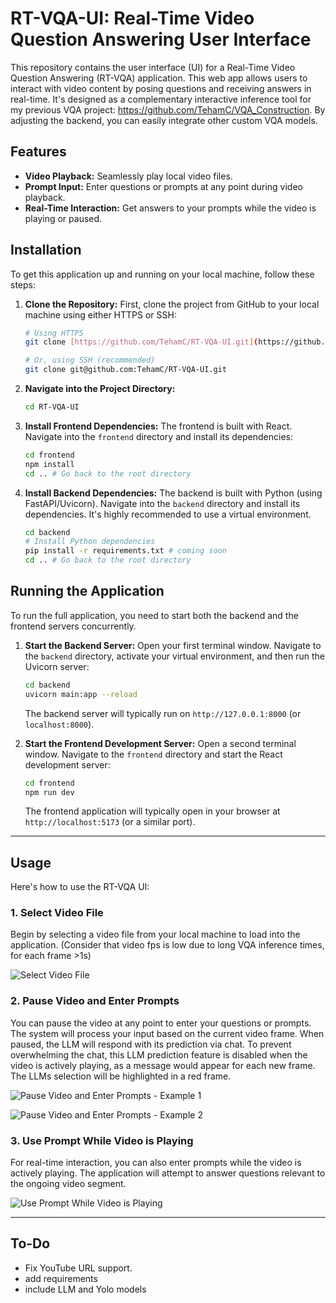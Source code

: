 # RT-VQA-UI: Real-Time Video Question Answering User Interface

This repository contains the user interface (UI) for a Real-Time Video Question Answering (RT-VQA) application. This web app allows users to interact with video content by posing questions and receiving answers in real-time. It's designed as a complementary interactive inference tool for my previous VQA project: https://github.com/TehamC/VQA_Construction. By adjusting the backend, you can easily integrate other custom VQA models.

## Features

* **Video Playback:** Seamlessly play local video files.
* **Prompt Input:** Enter questions or prompts at any point during video playback.
* **Real-Time Interaction:** Get answers to your prompts while the video is playing or paused.

## Installation

To get this application up and running on your local machine, follow these steps:

1.  **Clone the Repository:**
    First, clone the project from GitHub to your local machine using either HTTPS or SSH:

    ```bash
    # Using HTTPS
    git clone [https://github.com/TehamC/RT-VQA-UI.git](https://github.com/TehamC/RT-VQA-UI.git)

    # Or, using SSH (recommended)
    git clone git@github.com:TehamC/RT-VQA-UI.git
    ```

2.  **Navigate into the Project Directory:**

    ```bash
    cd RT-VQA-UI
    ```

3.  **Install Frontend Dependencies:**
    The frontend is built with React. Navigate into the `frontend` directory and install its dependencies:

    ```bash
    cd frontend
    npm install
    cd .. # Go back to the root directory
    ```

4.  **Install Backend Dependencies:**
    The backend is built with Python (using FastAPI/Uvicorn). Navigate into the `backend` directory and install its dependencies. It's highly recommended to use a virtual environment.

    ```bash
    cd backend
    # Install Python dependencies
    pip install -r requirements.txt # coming soon
    cd .. # Go back to the root directory
    ```

## Running the Application

To run the full application, you need to start both the backend and the frontend servers concurrently.

1.  **Start the Backend Server:**
    Open your first terminal window. Navigate to the `backend` directory, activate your virtual environment, and then run the Uvicorn server:

    ```bash
    cd backend
    uvicorn main:app --reload
    ```
    The backend server will typically run on `http://127.0.0.1:8000` (or `localhost:8000`).

2.  **Start the Frontend Development Server:**
    Open a second terminal window. Navigate to the `frontend` directory and start the React development server:

    ```bash
    cd frontend
    npm run dev
    ```
    The frontend application will typically open in your browser at `http://localhost:5173` (or a similar port).

---

## Usage

Here's how to use the RT-VQA UI:

### 1. Select Video File

Begin by selecting a video file from your local machine to load into the application.
(Consider that video fps is low due to long VQA inference times, for each frame >1s)

![Select Video File](ui_gif/ui1.gif)

### 2. Pause Video and Enter Prompts

You can pause the video at any point to enter your questions or prompts. The system will process your input based on the current video frame. When paused, the LLM will respond with its prediction via chat. To prevent overwhelming the chat, this LLM prediction feature is disabled when the video is actively playing, as a message would appear for each new frame. The LLMs selection will be highlighted in a red frame.

![Pause Video and Enter Prompts - Example 1](ui_gif/ui2.gif)

![Pause Video and Enter Prompts - Example 2](ui_gif/ui3.gif)

### 3. Use Prompt While Video is Playing

For real-time interaction, you can also enter prompts while the video is actively playing. The application will attempt to answer questions relevant to the ongoing video segment.

![Use Prompt While Video is Playing](ui_gif/ui4.gif)

---

## To-Do

* Fix YouTube URL support.
* add requirements
* include LLM and Yolo models 
